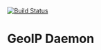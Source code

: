 [![Build
Status](https://travis-ci.org/eungju/geoip-daemon.svg?branch=master)](https://travis-ci.org/eungju/geoip-daemon)

# GeoIP Daemon

